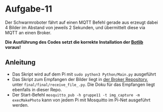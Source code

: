 # Aufgabe-11

Der Schwarmroboter fährt auf einen MQTT Befehl gerade aus erzeugt dabei 4 Bilder im Abstand von jeweils 2 Sekunden, und übermittelt diese via MQTT an einen Broker.

**Die Ausführung des Codes setzt die korrekte Installation der [Botlib](https://github.com/GretaThunbergUltras/Botlib) voraus!**

## Anleitung

* Das Skript wird auf dem Pi mit `sudo python3 Python/Main.py` ausgeführt
* Das Skript zum Empfangen der Bilder liegt in [der Broker Repository](https://github.com/GretaThunbergUltras/Broker), unter `final/final/receive_file_.py`. Die Doku für das Empfangen liegt ebenfalls in dieser Repo.
* Der Start-Befehl `mosquitto_pub -h gruppe11 -t img_capture -m execMakePhoto` kann von jedem Pi mit Mosquitto im Pi-Net ausgeführt werden.

